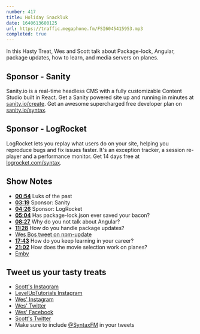 ```yaml
---
number: 417
title: Holiday Snackluk
date: 1640613600125
url: https://traffic.megaphone.fm/FSI6045415953.mp3
completed: true
---
```


In this Hasty Treat, Wes and Scott talk about Package-lock, Angular, package updates, how to learn, and media servers on planes.

## Sponsor - Sanity

Sanity.io is a real-time headless CMS with a fully customizable Content Studio built in React. Get a Sanity powered site up and running in minutes at [sanity.io/create](https://www.sanity.io/create). Get an awesome supercharged free developer plan on [sanity.io/syntax](https://www.sanity.io/syntax).

## Sponsor - LogRocket

LogRocket lets you replay what users do on your site, helping you reproduce bugs and fix issues faster. It's an exception tracker, a session re-player and a performance monitor. Get 14 days free at [logrocket.com/syntax](https://logrocket.com/syntax).

## Show Notes

* **[00:54](#t=00:54)** Luks of the past
* **[03:19](#t=03:19)** Sponsor: Sanity
* **[04:26](#t=04:26)** Sponsor: LogRocket
* **[05:04](#t=05:04)** Has package-lock.json ever saved your bacon?
* **[08:27](#t=08:27)** Why do you not talk about Angular?
* **[11:28](#t=11:28)** How do you handle package updates?
* [Wes Bos tweet on npm-update](https://twitter.com/wesbos/status/1396842158452248581)
* **[17:43](#t=17:43)** How do you keep learning in your career?
* **[21:02](#t=21:02)** How does the movie selection work on planes?
* [Emby](https://emby.media)

## Tweet us your tasty treats

* [Scott's Instagram](https://www.instagram.com/stolinski/)
* [LevelUpTutorials Instagram](https://www.instagram.com/LevelUpTutorials/)
* [Wes' Instagram](https://www.instagram.com/wesbos/)
* [Wes' Twitter](https://twitter.com/wesbos)
* [Wes' Facebook](https://www.facebook.com/wesbos.developer)
* [Scott's Twitter](https://twitter.com/stolinski)
* Make sure to include [@SyntaxFM](https://twitter.com/SyntaxFM) in your tweets
